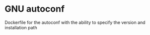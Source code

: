 GNU autoconf
=========================

Dockerfile for the autoconf with the ability to specify the version and installation path